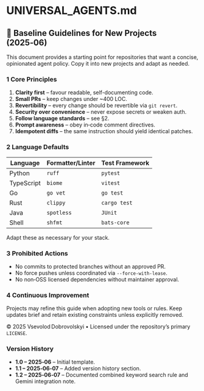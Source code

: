 # UNIVERSAL_AGENTS.md

## 🧠 Baseline Guidelines for New Projects (2025‑06)

This document provides a starting point for repositories that want a concise, opinionated agent policy. Copy it into new projects and adapt as needed.

### 1  Core Principles

1. **Clarity first** – favour readable, self-documenting code.
2. **Small PRs** – keep changes under ~400 LOC.
3. **Revertibility** – every change should be revertible via `git revert`.
4. **Security over convenience** – never expose secrets or weaken auth.
5. **Follow language standards** – see §2.
6. **Prompt awareness** – obey in‑code comment directives.
7. **Idempotent diffs** – the same instruction should yield identical patches.

### 2  Language Defaults

| Language  | Formatter/Linter | Test Framework |
|-----------|-----------------|----------------|
| Python    | `ruff`           | `pytest`       |
| TypeScript| `biome`          | `vitest`       |
| Go        | `go vet`        | `go test`      |
| Rust      | `clippy`        | `cargo test`   |
| Java      | `spotless`      | `JUnit`        |
| Shell     | `shfmt`         | `bats-core`    |

Adapt these as necessary for your stack.

### 3  Prohibited Actions

* No commits to protected branches without an approved PR.
* No force pushes unless coordinated via `--force-with-lease`.
* No non‑OSS licensed dependencies without maintainer approval.

### 4  Continuous Improvement

Projects may refine this guide when adopting new tools or rules. Keep updates brief and retain existing constraints unless explicitly removed.

© 2025 Vsevolod Dobrovolskyi • Licensed under the repository’s primary `LICENSE`.

### Version History

* **1.0 – 2025‑06** – Initial template.
* **1.1 – 2025‑06‑07** – Added version history section.
* **1.2 – 2025‑06‑07** – Documented combined keyword search rule and Gemini integration note.
